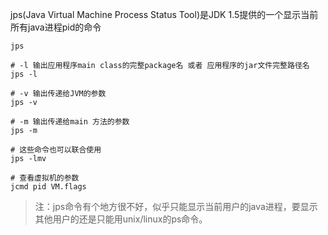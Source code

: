 jps(Java Virtual Machine Process Status Tool)是JDK 1.5提供的一个显示当前所有java进程pid的命令

```shell
jps

# -l 输出应用程序main class的完整package名 或者 应用程序的jar文件完整路径名
jps -l

# -v 输出传递给JVM的参数
jps -v

# -m 输出传递给main 方法的参数
jps -m

# 这些命令也可以联合使用
jps -lmv

# 查看虚拟机的参数
jcmd pid VM.flags
```

>注：jps命令有个地方很不好，似乎只能显示当前用户的java进程，要显示其他用户的还是只能用unix/linux的ps命令。
